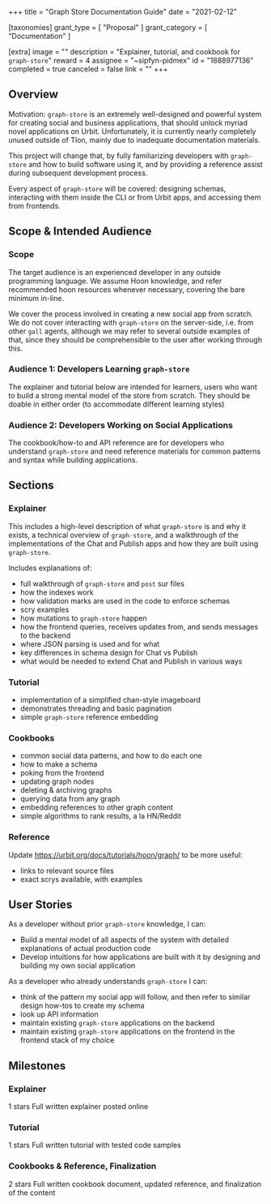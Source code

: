 +++
title = "Graph Store Documentation Guide"
date = "2021-02-12"

[taxonomies]
grant_type = [ "Proposal" ]
grant_category = [ "Documentation" ]

[extra]
image = ""
description = "Explainer, tutorial, and cookbook for `graph-store`"
reward = 4
assignee = "~sipfyn-pidmex"
id = "1888977136"
completed = true
canceled = false
link = ""
+++

## Overview

Motivation: `graph-store` is an extremely well-designed and powerful system for creating social and business applications, that should unlock myriad novel applications on Urbit. Unfortunately, it is currently nearly completely unused outside of Tlon, mainly due to inadequate documentation materials.

This project will change that, by fully familiarizing developers with `graph-store` and how to build software using it, and by providing a reference assist during subsequent development process.

Every aspect of `graph-store` will be covered: designing schemas, interacting with them inside the CLI or from Urbit apps, and accessing them from frontends.

## Scope & Intended Audience

### Scope

The target audience is an experienced developer in any outside programming language. We assume Hoon knowledge, and refer recommended hoon resources whenever necessary, covering the bare minimum in-line.

We cover the process involved in creating a new social app from scratch. We do not cover interacting with `graph-store` on the server-side, i.e. from other `gall` agents, although we may refer to several outside examples of that, since they should be comprehensible to the user after working through this.

### Audience 1: Developers Learning `graph-store`

The explainer and tutorial below are intended for learners, users who want to build a strong mental model of the store from scratch. They should be doable in either order (to accommodate different learning styles)

### Audience 2: Developers Working on Social Applications

The cookbook/how-to and API reference are for developers who understand `graph-store` and need reference materials for common patterns and syntax while building applications.

## Sections

### Explainer

This includes a high-level description of what `graph-store` is and why it exists, a technical overview of `graph-store`, and a walkthrough of the implementations of the Chat and Publish apps and how they are built using `graph-store`.

Includes explanations of:

- full walkthrough of `graph-store` and `post` sur files
- how the indexes work
- how validation marks are used in the code to enforce schemas
- scry examples
- how mutations to `graph-store` happen
- how the frontend queries, receives updates from, and sends messages to the backend
- where JSON parsing is used and for what
- key differences in schema design for Chat vs Publish
- what would be needed to extend Chat and Publish in various ways

### Tutorial

- implementation of a simplified chan-style imageboard
- demonstrates threading and basic pagination
- simple `graph-store` reference embedding

### Cookbooks

- common social data patterns, and how to do each one
- how to make a schema
- poking from the frontend
- updating graph nodes
- deleting & archiving graphs
- querying data from any graph
- embedding references to other graph content
- simple algorithms to rank results, a la HN/Reddit

### Reference

Update https://urbit.org/docs/tutorials/hoon/graph/ to be more useful:

- links to relevant source files
- exact scrys available, with examples

## User Stories

As a developer without prior `graph-store` knowledge, I can:

- Build a mental model of all aspects of the system with detailed explanations of actual production code
- Develop intuitions for how applications are built with it by designing and building my own social application

As a developer who already understands `graph-store` I can:

- think of the pattern my social app will follow, and then refer to similar design how-tos to create my schema
- look up API information
- maintain existing `graph-store` applications on the backend
- maintain existing `graph-store` applications on the frontend in the frontend stack of my choice

## Milestones

### Explainer

1 stars
Full written explainer posted online

### Tutorial

1 stars
Full written tutorial with tested code samples

### Cookbooks & Reference, Finalization

2 stars
Full written cookbook document, updated reference, and finalization of the content
